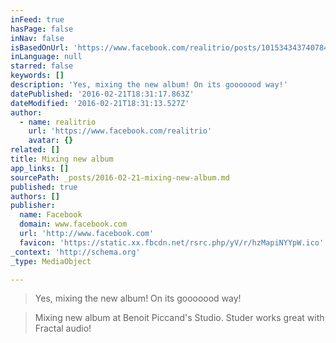 ```yaml
---
inFeed: true
hasPage: false
inNav: false
isBasedOnUrl: 'https://www.facebook.com/realitrio/posts/10153434374078424'
inLanguage: null
starred: false
keywords: []
description: 'Yes, mixing the new album! On its gooooood way!'
datePublished: '2016-02-21T18:31:17.863Z'
dateModified: '2016-02-21T18:31:13.527Z'
author:
  - name: realitrio
    url: 'https://www.facebook.com/realitrio'
    avatar: {}
related: []
title: Mixing new album
app_links: []
sourcePath: _posts/2016-02-21-mixing-new-album.md
published: true
authors: []
publisher:
  name: Facebook
  domain: www.facebook.com
  url: 'http://www.facebook.com'
  favicon: 'https://static.xx.fbcdn.net/rsrc.php/yV/r/hzMapiNYYpW.ico'
_context: 'http://schema.org'
_type: MediaObject

---
```

> Yes, mixing the new album! On its gooooood way!

> Mixing new album at Benoit Piccand's Studio. Studer works great with Fractal audio!